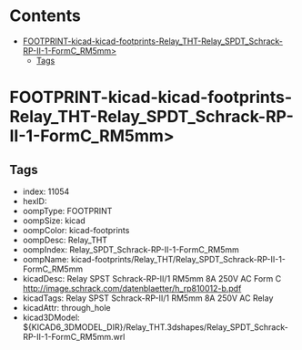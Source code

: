 



Contents
========

* [FOOTPRINT-kicad-kicad-footprints-Relay_THT-Relay_SPDT_Schrack-RP-II-1-FormC_RM5mm>](#footprint-kicad-kicad-footprints-relay_tht-relay_spdt_schrack-rp-ii-1-formc_rm5mm)
	* [Tags](#tags)

# FOOTPRINT-kicad-kicad-footprints-Relay_THT-Relay_SPDT_Schrack-RP-II-1-FormC_RM5mm>

## Tags

- index: 11054
- hexID: 
- oompType: FOOTPRINT
- oompSize: kicad
- oompColor: kicad-footprints
- oompDesc: Relay_THT
- oompIndex: Relay_SPDT_Schrack-RP-II-1-FormC_RM5mm
- oompName: kicad-footprints/Relay_THT/Relay_SPDT_Schrack-RP-II-1-FormC_RM5mm
- kicadDesc: Relay SPST Schrack-RP-II/1 RM5mm 8A 250V AC Form C http://image.schrack.com/datenblaetter/h_rp810012-b.pdf
- kicadTags: Relay SPST Schrack-RP-II/1 RM5mm 8A 250V AC Relay
- kicadAttr: through_hole
- kicad3DModel: ${KICAD6_3DMODEL_DIR}/Relay_THT.3dshapes/Relay_SPDT_Schrack-RP-II-1-FormC_RM5mm.wrl
